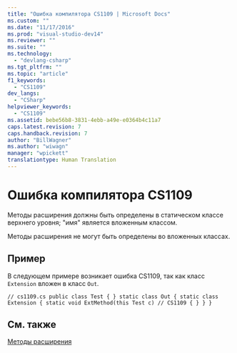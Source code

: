 ```yaml
---
title: "Ошибка компилятора CS1109 | Microsoft Docs"
ms.custom: ""
ms.date: "11/17/2016"
ms.prod: "visual-studio-dev14"
ms.reviewer: ""
ms.suite: ""
ms.technology: 
  - "devlang-csharp"
ms.tgt_pltfrm: ""
ms.topic: "article"
f1_keywords: 
  - "CS1109"
dev_langs: 
  - "CSharp"
helpviewer_keywords: 
  - "CS1109"
ms.assetid: bebe56b8-3831-4ebb-a49e-e0364b4c11a7
caps.latest.revision: 7
caps.handback.revision: 7
author: "BillWagner"
ms.author: "wiwagn"
manager: "wpickett"
translationtype: Human Translation
---
```

# Ошибка компилятора CS1109
Методы расширения должны быть определены в статическом классе верхнего уровня; "имя" является вложенным классом.  
  
 Методы расширения не могут быть определены во вложенных классах.  
  
## Пример  
 В следующем примере возникает ошибка CS1109, так как класс `Extension` вложен в класс `Out`.  
  
```  
// cs1109.cs public class Test { } static class Out { static class Extension { static void ExtMethod(this Test c) // CS1109 { } } }  
```  
  
## См. также  
 [Методы расширения](../../csharp/programming-guide/classes-and-structs/extension-methods.md)